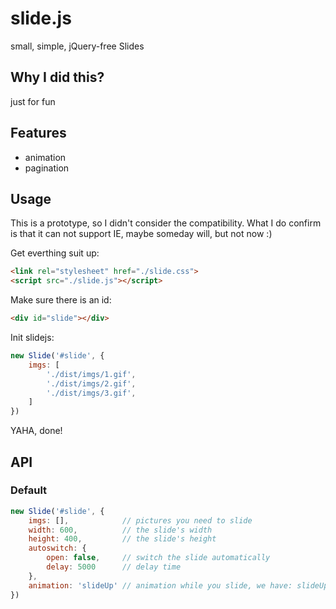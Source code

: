 # slide.js
small, simple, jQuery-free Slides

## Why I did this?
just for fun

## Features

* animation
* pagination

## Usage

This is a prototype, so I didn't consider the compatibility. What I do confirm is that it can not support IE, maybe someday will, but not now :)

Get everthing suit up:

```html
<link rel="stylesheet" href="./slide.css">
<script src="./slide.js"></script>
```

Make sure there is an id:

```html
<div id="slide"></div>
```

Init slidejs:

```js
new Slide('#slide', {
    imgs: [
        './dist/imgs/1.gif',
        './dist/imgs/2.gif',
        './dist/imgs/3.gif',
    ]
})
```

YAHA, done!

## API

### Default

```js
new Slide('#slide', {
    imgs: [],            // pictures you need to slide
    width: 600,          // the slide's width
    height: 400,         // the slide's height
    autoswitch: {
        open: false,     // switch the slide automatically
        delay: 5000      // delay time
    },
    animation: 'slideUp' // animation while you slide, we have: slideUp, slideLeft, fade
})
```

